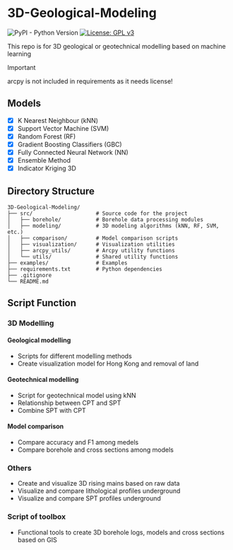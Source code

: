 # 3D-Geological-Modeling
![PyPI - Python Version](https://img.shields.io/pypi/pyversions/scikit-learn) [![License: GPL v3](https://img.shields.io/badge/License-GPLv3-blue.svg)](https://www.gnu.org/licenses/gpl-3.0)

This repo is for 3D geological or geotechnical modelling based on machine learning

>[!IMPORTANT]
> arcpy is not included in requirements as it needs license!

## Models
- [x] K Nearest Neighbour (kNN)
- [x] Support Vector Machine (SVM)
- [x] Random Forest (RF)
- [x] Gradient Boosting Classifiers (GBC)
- [x] Fully Connected Neural Network (NN)
- [x] Ensemble Method
- [x] Indicator Kriging 3D

## Directory Structure
```ascii
3D-Geological-Modeling/
├── src/                    # Source code for the project
│   ├── borehole/           # Borehole data processing modules
│   ├── modeling/           # 3D modeling algorithms (kNN, RF, SVM, etc.)
│   ├── comparison/         # Model comparison scripts
│   ├── visualization/      # Visualization utilities
│   ├── arcpy_utils/        # Arcpy utility functions
│   └── utils/              # Shared utility functions
├── examples/               # Examples
├── requirements.txt        # Python dependencies
├── .gitignore
└── README.md
```

## Script Function
### 3D Modelling
#### Geological modelling
- Scripts for different modelling methods
- Create visualization model for Hong Kong and removal of land
#### Geotechnical modelling
- Script for geotechnical model using kNN
- Relationship between CPT and SPT
- Combine SPT with CPT
#### Model comparison
- Compare accuracy and F1 among medels
- Compare borehole and cross sections among models
### Others
- Create and visualize 3D rising mains based on raw data
- Visualize and compare lithological profiles underground
- Visualize and compare SPT profiles underground
### Script of toolbox
- Functional tools to create 3D borehole logs, models and cross sections based on GIS
